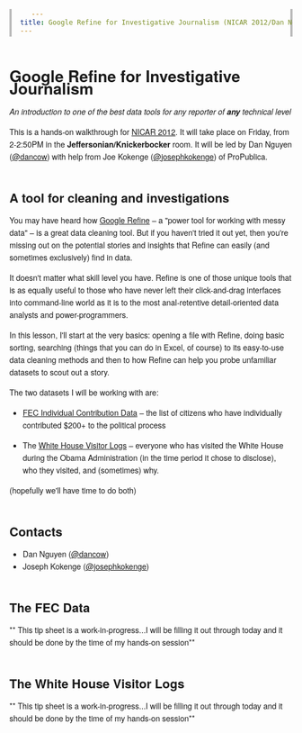 ```yaml
---
title: Google Refine for Investigative Journalism (NICAR 2012/Dan Nguyen)
---
```

<head>
<style>
    body {
      font-size: 14px;
      line-height: 22px;
      font-family: Helvetica Neue, Helvetica, Arial;
    }
  
    a img {
      border: 0;
    }
    h1, h2, h3, h4, h5, h6 {
      padding-top: 20px;
    }
      h2 {
        font-size: 22px;
      }
    b.header {
      font-size: 18px;
      line-height: 35px;
    }
    span.alias {
      font-size: 14px;
      font-style: italic;
      margin-left: 20px;
    }
    table {
      margin: 15px 0 0; padding: 0;
    }
      tr, td {
        margin: 0; padding: 0;
      }
        td {
          padding: 0px 15px 5px 0;
        }
    code, pre, tt {
      font-family: Monaco, Consolas, "Lucida Console", monospace;
      font-size: 12px;
      line-height: 18px;
      font-style: normal;
    }
      tt {
        padding: 0px 3px;
        background: #fff;
        border: 1px solid #ddd;
        zoom: 1;
      }
      code {
        margin-left: 20px;
      }
      pre {
        font-size: 12px;
        padding: 2px 0 2px 15px;
        border: 4px solid #bbb; border-top: 0; border-bottom: 0;
        margin: 0px 0 25px;
      }
    
  </style>


</head>

# Google Refine for Investigative Journalism

*An introduction to one of the best data tools for any reporter of **any** technical level*


This is a hands-on walkthrough for [NICAR 2012](http://www.ire.org/conferences/nicar-2012/). It will take place on Friday, from 2-2:50PM in the **Jeffersonian/Knickerbocker** room. It will be led by Dan Nguyen ([@dancow](http://twitter.com/dancow)) with help from Joe Kokenge ([@josephkokenge](http://twitter.com/josephkokenge)) of ProPublica.
 

## A tool for cleaning and investigations
You may have heard how [Google Refine](http://code.google.com/p/google-refine/) &ndash; a "power tool for working with messy data" &ndash; is a great data cleaning tool. But if you haven't tried it out yet, then you're missing out on the potential stories and insights that Refine can easily (and sometimes exclusively) find in data.

It doesn't matter what skill level you have. Refine is one of those unique tools that is as equally useful to those who have never left their click-and-drag interfaces into command-line world as it is to the most anal-retentive detail-oriented data analysts and power-programmers.

In this lesson, I'll start at the very basics: opening a file with Refine, doing basic sorting, searching (things that you can do in Excel, of course) to its easy-to-use data cleaning methods and then to how Refine can help you probe unfamiliar datasets to scout out a story.


The two datasets I will be working with are:

* [FEC Individual Contribution Data](http://www.fec.gov/finance/disclosure/ftpdet.shtml#a2011_2012) &ndash; the list of citizens who have individually contributed $200+ to the political process

* The [White House Visitor Logs](http://www.whitehouse.gov/briefing-room/disclosures/visitor-records) &ndash; everyone who has visited the White House during the Obama Administration (in the time period it chose to disclose), who they visited, and (sometimes) why.

(hopefully we'll have time to do both)


## Contacts

* Dan Nguyen ([@dancow](http://twitter.com/dancow))
* Joseph Kokenge ([@josephkokenge](http://twitter.com/josephkokenge))

## The FEC Data
** This tip sheet is a work-in-progress...I will be filling it out through today and it should be done by the time of my hands-on session**


## The White House Visitor Logs
** This tip sheet is a work-in-progress...I will be filling it out through today and it should be done by the time of my hands-on session**


